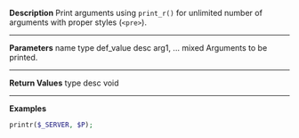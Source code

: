 **Description**
Print arguments using `print_r()` for unlimited number of arguments with proper styles (`<pre>`).

--------
**Parameters**
name	type	def_value	desc
arg1, ...	mixed		Arguments to be printed.

--------
**Return Values**
type	desc
void

--------
**Examples**

```php
printr($_SERVER, $P);
```